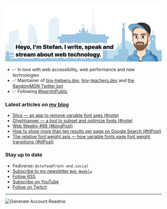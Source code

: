 <img alt="Heyo, I'm Stefan. I write and speak about web technology." src="https://raw.githubusercontent.com/stefanjudis/stefanjudis/main/screenshot.png">

- ✅ In love with web accessibility, web performance and new technologies
- ✅ Maintainer of [tiny-helpers.dev](https://tiny-helpers.dev), [tiny-teachers.dev](https://tiny-teachers.dev/) and [the RandomMDN Twitter bot](https://twitter.com/randomMDN)
- ✅ Following [#learnInPublic](https://www.stefanjudis.com/today-i-learned/)
### Latest articles on [my blog](https://www.stefanjudis.com)

<!-- BLOG-POST-LIST:START -->
- [Slice — an app to remove variable font axes &lpar;#note&rpar;](https://www.stefanjudis.com/notes/slice-an-app-to-remove-variable-font-axes/)
- [Glyphhanger — a tool to subset and optimize fonts &lpar;#note&rpar;](https://www.stefanjudis.com/notes/glyphhanger-a-tool-subset-and-optimize-fonts/)
- [Web Weekly #98 &lpar;#blogPost&rpar;](https://www.stefanjudis.com/blog/web-weekly-98/)
- [How to show more than ten results per page on Google Search &lpar;#tilPost&rpar;](https://www.stefanjudis.com/today-i-learned/how-to-show-more-than-ten-results-per-page-on-google-search/)
- [The relative font weight axis — how variable fonts ease font weight transitions &lpar;#tilPost&rpar;](https://www.stefanjudis.com/today-i-learned/the-relative-font-weight-axis-how-variable-fonts-ease-font-weight/)
<!-- BLOG-POST-LIST:END -->

### Stay up to date

- Fediverse: `@stefan@front-end.social`
- [Subscribe to my newsletter `Web Weekly`](https://webweekly.email/)
- [Follow RSS](https://www.stefanjudis.com/feeds/)
- [Subscribe on YouTube](https://youtube.com/c/stefanjudis)
- [Follow on Twitch](https://www.twitch.tv/stefanjudis)

---

![Generate Account Readme](https://github.com/stefanjudis/stefanjudis/workflows/Generate%20Account%20Readme/badge.svg)
